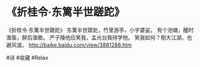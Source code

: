 # 《折桂令·东篱半世蹉跎》
《折桂令·东篱半世蹉跎》
东篱半世蹉跎，竹里游亭，小宇婆娑。
有个池塘，醒时渔笛，醉后渔歌。
严子陵他应笑我，孟光台我待学他。
笑我如何？倒大江湖，也避风波。
http://baike.baidu.com/view/3881288.htm

#诗 #收藏 #Relax